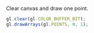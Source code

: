 Clear canvas and draw one point.

```js
gl.clear(gl.COLOR_BUFFER_BIT);
gl.drawArrays(gl.POINTS, 0, 1);
```
